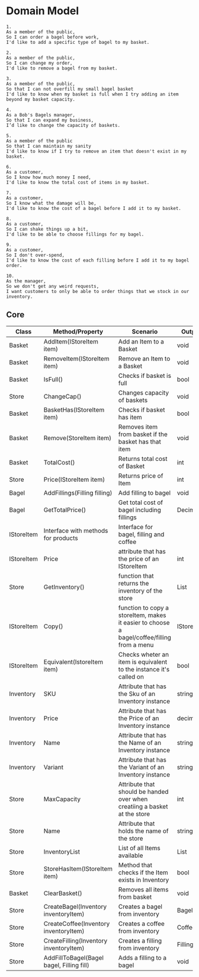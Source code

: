 # Domain Model
```
1.
As a member of the public,
So I can order a bagel before work,
I'd like to add a specific type of bagel to my basket.
```

```
2.
As a member of the public,
So I can change my order,
I'd like to remove a bagel from my basket.
```

```
3.
As a member of the public,
So that I can not overfill my small bagel basket
I'd like to know when my basket is full when I try adding an item beyond my basket capacity.
```

```
4.
As a Bob's Bagels manager,
So that I can expand my business,
I’d like to change the capacity of baskets.
```

```
5.
As a member of the public
So that I can maintain my sanity
I'd like to know if I try to remove an item that doesn't exist in my basket.
```

```
6.
As a customer,
So I know how much money I need,
I'd like to know the total cost of items in my basket.
```

```
7.
As a customer,
So I know what the damage will be,
I'd like to know the cost of a bagel before I add it to my basket.
```

```
8.
As a customer,
So I can shake things up a bit,
I'd like to be able to choose fillings for my bagel.
```

```
9.
As a customer,
So I don't over-spend,
I'd like to know the cost of each filling before I add it to my bagel order.
```

```
10.
As the manager,
So we don't get any weird requests,
I want customers to only be able to order things that we stock in our inventory.
```
## Core
| Class | Method/Property | Scenario | Output |
|-------|-----------------|----------|--------|
| Basket | AddItem(IStoreItem item) | Add an Item to a Basket | void |
| Basket | RemoveItem(IStoreItem item) | Remove an Item to a Basket | void |
| Basket | IsFull() | Checks if basket is full | bool |
| Store | ChangeCap() | Changes capacity of baskets | void |
| Basket | BasketHas(IStoreItem item) | Checks if basket has item | bool |
| Basket | Remove(StoreItem item) | Removes item from basket if the basket has that item | void |
| Basket | TotalCost() | Returns total cost of Basket | int | 
| Store | Price(IStoreItem item) | Returns price of Item | int | <!-- This method is relevant for both user story 9 and 7 -->
| Bagel | AddFillings(Filling filling)  | Add filling to bagel | void |
| Bagel | GetTotalPrice()  | Get total cost of bagel including fillings | Decimal |
| IStoreItem | Interface with methods for products | Interface for bagel, filling and coffee |  |
| IStoreItem | Price | attribute that has the price of an IStoreItem | int |
| Store | GetInventory() | function that returns the inventory of the store | List<IStoreItem> |
| IStoreItem | Copy() | function to copy a storeItem, makes it easier to choose a bagel/coffee/filling from a menu | IStoreItem |
| IStoreItem | Equivalent(IstoreItem item) | Checks wheter an item is equivalent to the instance it's called on| bool |
| Inventory | SKU | Attribute that has the Sku of an Inventory instance | string |
| Inventory | Price | Attribute that has the Price of an Inventory instance | decimal |
| Inventory | Name | Attribute that has the Name of an Inventory instance | string |
| Inventory | Variant | Attribute that has the Variant of an Inventory instance | string |
| Store | MaxCapacity | Attribute that should be handed over when creatiing a basket at the store | int |
| Store | Name | Attribute that holds the name of the store | string |
| Store | InventoryList | List of all Items available | List<Inventory> |
| Store | StoreHasItem(IStoreItem item) | Method that checks if the Item exists in Inventory | bool |
| Basket | ClearBasket() | Removes all items from basket | void |
| Store | CreateBagel(Inventory inventoryItem) | Creates a bagel from inventory | Bagel |
| Store | CreateCoffee(Inventory inventoryItem) | Creates a coffee from inventory | Coffee |
| Store | CreateFilling(Inventory inventoryItem) | Creates a filling from inventory | Filling |
| Store | AddFillToBagel(Bagel bagel, Filling fill) | Adds a filling to a bagel | void |


